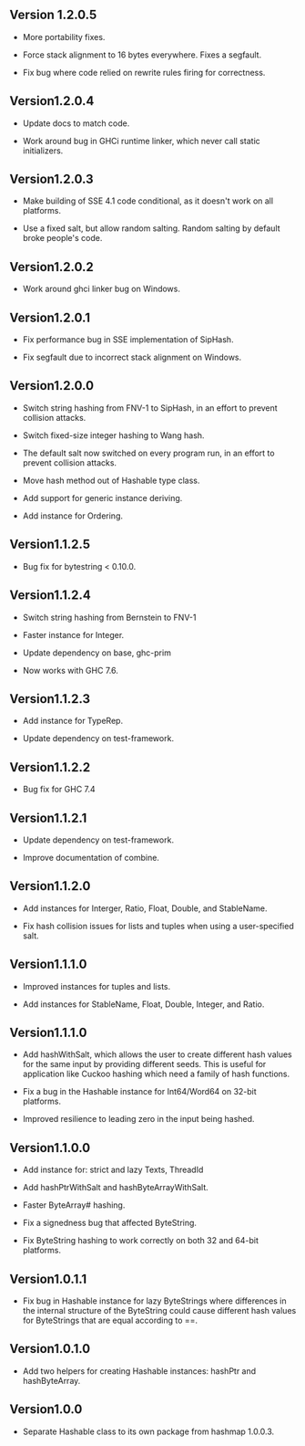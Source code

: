## Version 1.2.0.5

 * More portability fixes.

 * Force stack alignment to 16 bytes everywhere. Fixes a segfault.

 * Fix bug where code relied on rewrite rules firing for correctness.

## Version1.2.0.4

 * Update docs to match code.

 * Work around bug in GHCi runtime linker, which never call static
   initializers.

## Version1.2.0.3

 * Make building of SSE 4.1 code conditional, as it doesn't work on all
  platforms.

 * Use a fixed salt, but allow random salting. Random salting by
  default broke people's code.

## Version1.2.0.2

 * Work around ghci linker bug on Windows.

## Version1.2.0.1

 * Fix performance bug in SSE implementation of SipHash.

 * Fix segfault due to incorrect stack alignment on Windows.

## Version1.2.0.0

 * Switch string hashing from FNV-1 to SipHash, in an effort to
   prevent collision attacks.

 * Switch fixed-size integer hashing to Wang hash.

 * The default salt now switched on every program run, in an effort to
   prevent collision attacks.

 * Move hash method out of Hashable type class.

 * Add support for generic instance deriving.

 * Add instance for Ordering.

## Version1.1.2.5

 * Bug fix for bytestring < 0.10.0.

## Version1.1.2.4

 * Switch string hashing from Bernstein to FNV-1

 * Faster instance for Integer.

 * Update dependency on base, ghc-prim

 * Now works with GHC 7.6.

## Version1.1.2.3

 * Add instance for TypeRep.

 * Update dependency on test-framework.

## Version1.1.2.2

 * Bug fix for GHC 7.4

## Version1.1.2.1

 * Update dependency on test-framework.

 * Improve documentation of combine.

## Version1.1.2.0

 * Add instances for Interger, Ratio, Float, Double, and StableName.

 * Fix hash collision issues for lists and tuples when using a
   user-specified salt.

## Version1.1.1.0

 * Improved instances for tuples and lists.

 * Add instances for StableName, Float, Double, Integer, and Ratio.

## Version1.1.1.0

 * Add hashWithSalt, which allows the user to create different hash
   values for the same input by providing different seeds. This is
   useful for application like Cuckoo hashing which need a family of
   hash functions.

 * Fix a bug in the Hashable instance for Int64/Word64 on 32-bit
   platforms.

 * Improved resilience to leading zero in the input being hashed.

## Version1.1.0.0

 * Add instance for: strict and lazy Texts, ThreadId

 * Add hashPtrWithSalt and hashByteArrayWithSalt.

 * Faster ByteArray# hashing.

 * Fix a signedness bug that affected ByteString.

 * Fix ByteString hashing to work correctly on both 32 and 64-bit
   platforms.

## Version1.0.1.1

 * Fix bug in Hashable instance for lazy ByteStrings where differences
   in the internal structure of the ByteString could cause different
   hash values for ByteStrings that are equal according to ==.

## Version1.0.1.0

 * Add two helpers for creating Hashable instances: hashPtr and
   hashByteArray.

## Version1.0.0

 * Separate Hashable class to its own package from hashmap 1.0.0.3.

